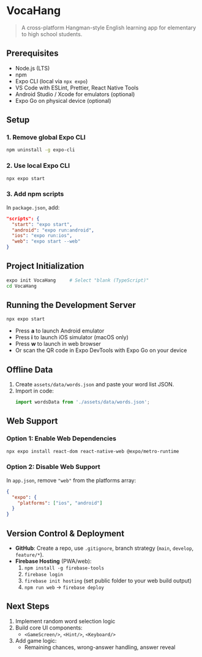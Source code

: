 # VocaHang

> A cross-platform Hangman-style English learning app for elementary to high school students.

## Prerequisites

- Node.js (LTS)
- npm
- Expo CLI (local via `npx expo`)
- VS Code with ESLint, Prettier, React Native Tools
- Android Studio / Xcode for emulators (optional)
- Expo Go on physical device (optional)

## Setup

### 1. Remove global Expo CLI

```bash
npm uninstall -g expo-cli
```

### 2. Use local Expo CLI

```bash
npx expo start
```

### 3. Add npm scripts

In `package.json`, add:

```json
"scripts": {
  "start": "expo start",
  "android": "expo run:android",
  "ios": "expo run:ios",
  "web": "expo start --web"
}
```

## Project Initialization

```bash
expo init VocaHang     # Select "blank (TypeScript)"
cd VocaHang
```

## Running the Development Server

```bash
npx expo start
```

- Press **a** to launch Android emulator
- Press **i** to launch iOS simulator (macOS only)
- Press **w** to launch in web browser
- Or scan the QR code in Expo DevTools with Expo Go on your device

## Offline Data

1. Create `assets/data/words.json` and paste your word list JSON.
2. Import in code:
   ```ts
   import wordsData from './assets/data/words.json';
   ```

## Web Support

### Option 1: Enable Web Dependencies

```bash
npx expo install react-dom react-native-web @expo/metro-runtime
```

### Option 2: Disable Web Support

In `app.json`, remove `"web"` from the platforms array:

```json
{
  "expo": {
    "platforms": ["ios", "android"]
  }
}
```

## Version Control & Deployment

- **GitHub**: Create a repo, use `.gitignore`, branch strategy (`main`, `develop`, `feature/*`).
- **Firebase Hosting** (PWA/web):
  1. `npm install -g firebase-tools`
  2. `firebase login`
  3. `firebase init hosting` (set public folder to your web build output)
  4. `npm run web` → `firebase deploy`

## Next Steps

1. Implement random word selection logic
2. Build core UI components:
   - `<GameScreen/>`, `<Hint/>`, `<Keyboard/>`
3. Add game logic:
   - Remaining chances, wrong-answer handling, answer reveal
